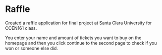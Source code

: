 # Raffle
Created a raffle application for final project at Santa Clara University for COEN161 class. 

You enter your name and amount of tickets you want to buy on the homepage and then you click continue to the second page to check if you won or someone else did. 
